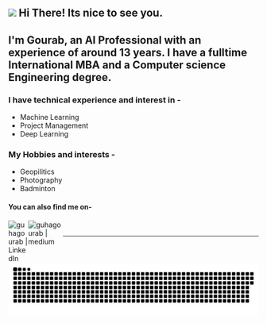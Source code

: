 <h2><img src="https://emojis.slackmojis.com/emojis/images/1531849430/4246/blob-sunglasses.gif?1531849430" width="30"/> Hi There! Its nice to see you.</h2>
<h2 align="left">I'm Gourab, an AI Professional with an experience of around 13 years. I have a fulltime International MBA and a Computer science Engineering degree.</h2>

### I have technical experience and interest in -
* Machine Learning
* Project Management
* Deep Learning

### My Hobbies and interests -
* Geopilitics
* Photography
* Badminton



#### You can also find me on- 

[<img align="left" alt="guhagourab | LinkedIn" width="40px" src="https://img.icons8.com/color/48/000000/linkedin.png" />][linkedin]
[<img align="left" alt="guhagourab | medium" width="70px" src="https://miro.medium.com/v2/resize:fit:1200/1*jfdwtvU6V6g99q3G7gq7dQ.png"/>][medium]

<br>

<hr>

[linkedin]: https://www.linkedin.com/in/gourab-guha/ 
[medium]: https://medium.com/@123gourab

<p align="center">
 <img width="1000" src="assets/commit-animation.svg" alt="snakecommit"/>
</p>








<!--
**guhagourab/guhagourab** is a ✨ _special_ ✨ repository because its `README.md` (this file) appears on your GitHub profile.

Here are some ideas to get you started:

- 🔭 I’m currently working on ...
- 🌱 I’m currently learning ...
- 👯 I’m looking to collaborate on ...
- 🤔 I’m looking for help with ...
- 💬 Ask me about ...
- 📫 How to reach me: ...
- 😄 Pronouns: ...
- ⚡ Fun fact: ...
-->
